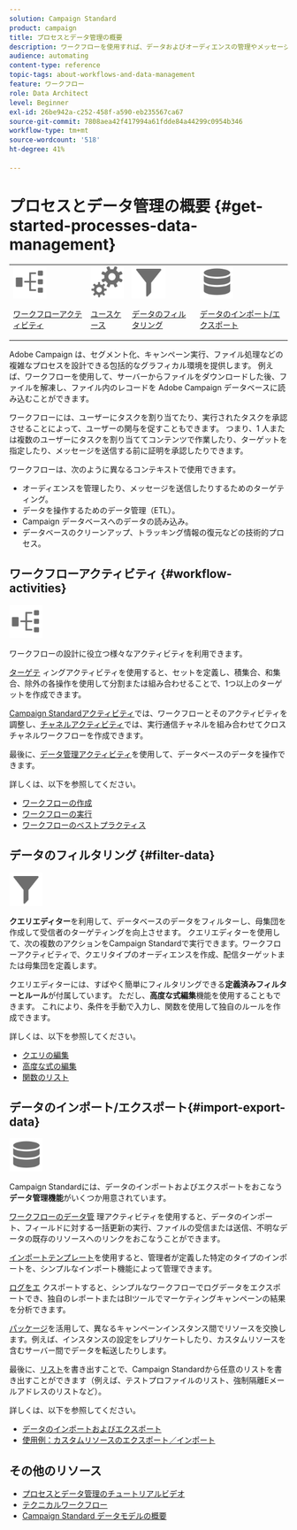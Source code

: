 ```yaml
---
solution: Campaign Standard
product: campaign
title: プロセスとデータ管理の概要
description: ワークフローを使用すれば、データおよびオーディエンスの管理やメッセージの送信などのプロセスを自動化できます。
audience: automating
content-type: reference
topic-tags: about-workflows-and-data-management
feature: ワークフロー
role: Data Architect
level: Beginner
exl-id: 26be942a-c252-458f-a590-eb235567ca67
source-git-commit: 7808aea42f417994a61fdde84a44299c0954b346
workflow-type: tm+mt
source-wordcount: '518'
ht-degree: 41%

---
```


# プロセスとデータ管理の概要 {#get-started-processes-data-management}

<table>
<tr>
<td><img src="assets/do-not-localize/icon_workflows.svg" width="60px"><p><a href="#workflow-activities">ワークフローアクティビティ</a></p></td><td><img src="assets/do-not-localize/icon_activities.svg" width="60px"><p><a href="../../automating/using/workflow-created-query-with-complement.md">ユースケース</a></p></td><td><img src="assets/do-not-localize/icon_filter.svg" width="60px"><p><a href="#filter-data">データのフィルタリング</a></p></td>
<td><img src="assets/do-not-localize/icon_manage.svg" width="60px"><p><a href="#import-export-data">データのインポート/エクスポート</a></p></td></tr>
</table>

Adobe Campaign は、セグメント化、キャンペーン実行、ファイル処理などの複雑なプロセスを設計できる包括的なグラフィカル環境を提供します。 例えば、ワークフローを使用して、サーバーからファイルをダウンロードした後、ファイルを解凍し、ファイル内のレコードを Adobe Campaign データベースに読み込むことができます。

ワークフローには、ユーザーにタスクを割り当てたり、実行されたタスクを承認させることによって、ユーザーの関与を促すこともできます。 つまり、1 人または複数のユーザーにタスクを割り当ててコンテンツで作業したり、ターゲットを指定したり、メッセージを送信する前に証明を承認したりできます。

ワークフローは、次のように異なるコンテキストで使用できます。

* オーディエンスを管理したり、メッセージを送信したりするためのターゲティング。
* データを操作するためのデータ管理（ETL）。
* Campaign データベースへのデータの読み込み。
* データベースのクリーンアップ、トラッキング情報の復元などの技術的プロセス。

## ワークフローアクティビティ {#workflow-activities}

<img src="assets/do-not-localize/icon_workflows.svg" width="60px">

ワークフローの設計に役立つ様々なアクティビティを利用できます。

[ターゲテ](../../automating/using/about-targeting-activities.md) ィングアクティビティを使用すると、セットを定義し、積集合、和集合、除外の各操作を使用して分割または組み合わせることで、1つ以上のターゲットを作成できます。

[Campaign Standardアクティビティ](../../automating/using/about-execution-activities.md)では、ワークフローとそのアクティビティを調整し、[チャネルアクティビティ](../../automating/using/about-channel-activities.md)では、実行通信チャネルを組み合わせてクロスチャネルワークフローを作成できます。

最後に、[データ管理アクティビティ](../../automating/using/about-data-management-activities.md)を使用して、データベースのデータを操作できます。

詳しくは、以下を参照してください。

* [ワークフローの作成](../../automating/using/building-a-workflow.md)
* [ワークフローの実行](../../automating/using/about-workflow-execution.md)
* [ワークフローのベストプラクティス](../../automating/using/best-practices-workflows.md)

## データのフィルタリング {#filter-data}

<img src="assets/do-not-localize/icon_filter.svg" width="60px">

**クエリエディター**&#x200B;を利用して、データベースのデータをフィルターし、母集団を作成して受信者のターゲティングを向上させます。 クエリエディターを使用して、次の複数のアクションをCampaign Standardで実行できます。ワークフローアクティビティで、クエリタイプのオーディエンスを作成、配信ターゲットまたは母集団を定義します。

クエリエディターには、すばやく簡単にフィルタリングできる&#x200B;**定義済みフィルターとルール**&#x200B;が付属しています。 ただし、**高度な式編集**&#x200B;機能を使用することもできます。 これにより、条件を手動で入力し、関数を使用して独自のルールを作成できます。

詳しくは、以下を参照してください。

* [クエリの編集](../../automating/using/editing-queries.md)
* [高度な式の編集](../../automating/using/advanced-expression-editing.md)
* [関数のリスト](../../automating/using/list-of-functions.md)

## データのインポート/エクスポート{#import-export-data}

<img src="assets/do-not-localize/icon_manage.svg" width="60px">

Campaign Standardには、データのインポートおよびエクスポートをおこなう&#x200B;**データ管理機能**&#x200B;がいくつか用意されています。

[ワークフローのデータ管](../../automating/using/about-data-management-activities.md) 理アクティビティを使用すると、データのインポート、フィールドに対する一括更新の実行、ファイルの受信または送信、不明なデータの既存のリソースへのリンクをおこなうことができます。

[インポートテンプレート](../../automating/using/importing-data-with-import-templates.md)を使用すると、管理者が定義した特定のタイプのインポートを、シンプルなインポート機能によって管理できます。

[ログをエ](../../automating/using/exporting-logs.md) クスポートすると、シンプルなワークフローでログデータをエクスポートでき、独自のレポートまたはBIツールでマーケティングキャンペーンの結果を分析できます。

[パッケージ](../../automating/using/managing-packages.md)を活用して、異なるキャンペーンインスタンス間でリソースを交換します。例えば、インスタンスの設定をレプリケートしたり、カスタムリソースを含むサーバー間でデータを転送したりします。

最後に、[リスト](../../automating/using/exporting-lists.md)を書き出すことで、Campaign Standardから任意のリストを書き出すことができます（例えば、テストプロファイルのリスト、強制隔離Eメールアドレスのリストなど）。

詳しくは、以下を参照してください。

* [データのインポートおよびエクスポート](../../automating/using/about-data-import-and-export.md)
* [使用例：カスタムリソースのエクスポート／インポート](../../automating/using/exporting-importing-custom-resources.md)

## その他のリソース

* [プロセスとデータ管理のチュートリアルビデオ](https://experienceleague.adobe.com/docs/campaign-standard-learn/tutorials/managing-processes-and-data/creating-a-workflow.html?lang=ja)
* [テクニカルワークフロー](../../administration/using/technical-workflows.md)
* [Campaign Standard データモデルの概要](../../developing/using/get-started-data-model.md)
